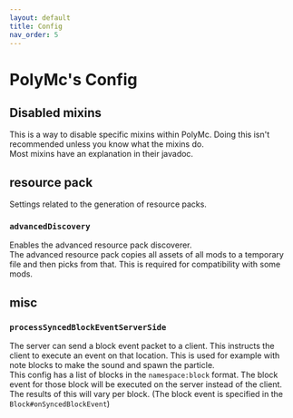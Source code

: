 ```yaml
---
layout: default
title: Config
nav_order: 5
---
```


# PolyMc's Config
## Disabled mixins
This is a way to disable specific mixins within PolyMc. Doing this isn't recommended unless you know what the mixins do.  
Most mixins have an explanation in their javadoc.
## resource pack
Settings related to the generation of resource packs.
### `advancedDiscovery`
Enables the advanced resource pack discoverer.  
The advanced resource pack copies all assets of all mods to a temporary file and then picks from that.
This is required for compatibility with some mods.
## misc
### `processSyncedBlockEventServerSide`
The server can send a block event packet to a client. This instructs the client to execute an event on that location. This is used for example with note blocks to make the sound and spawn the particle.  
This config has a list of blocks in the `namespace:block` format. The block event for those block will be executed on the server instead of the client.  
The results of this will vary per block. (The block event is specified in the `Block#onSyncedBlockEvent`)